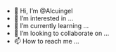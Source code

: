 - 👋 Hi, I’m @Alcuingel
- 👀 I’m interested in ...
- 🌱 I’m currently learning ...
- 💞️ I’m looking to collaborate on ...
- 📫 How to reach me ...

<!---
Alcuingel/Alcuingel is a ✨ special ✨ repository because its `README.md` (this file) appears on your GitHub profile.
You can click the Preview link to take a look at your changes.
--->
